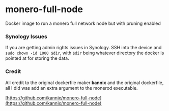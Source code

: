 # monero-full-node

Docker image to run a monero full network node but with pruning enabled

### Synology Issues
If you are getting admin rights issues in Synology. SSH into the device and `sudo chown -id 1000 $dir`, with `$dir` being whatever directory the docker is pointed at for storing the data.

### Credit

All credit to the original dockerfile maker **kannix** and the original dockerfile, all I did was add an extra argument to the monerod executable.

[https://github.com/kannix/monero-full-node](https://github.com/kannix/monero-full-node)